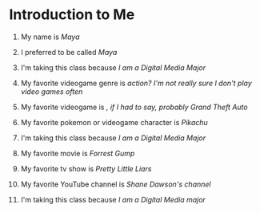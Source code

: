 # Introduction to Me

1. My name is *Maya*

1. I preferred to be called *Maya*

1. I'm taking this class because *I am a Digital Media Major*

1. My favorite videogame genre is *action? I'm not really sure I don't play video games often*

1. My favorite videogame is *, if I had to say, probably Grand Theft Auto*

1. My favorite pokemon or videogame character is *Pikachu*

1. I'm taking this class because *I am a Digital Media Major*

1. My favorite movie is *Forrest Gump*

1. My favorite tv show is *Pretty Little Liars*

1. My favorite YouTube channel is *Shane Dawson's channel*

1. I'm taking this class because *I am a Digital Media major*

